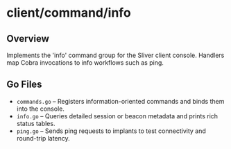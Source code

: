 # client/command/info

## Overview

Implements the 'info' command group for the Sliver client console. Handlers map Cobra invocations to info workflows such as ping.

## Go Files

- `commands.go` – Registers information-oriented commands and binds them into the console.
- `info.go` – Queries detailed session or beacon metadata and prints rich status tables.
- `ping.go` – Sends ping requests to implants to test connectivity and round-trip latency.
